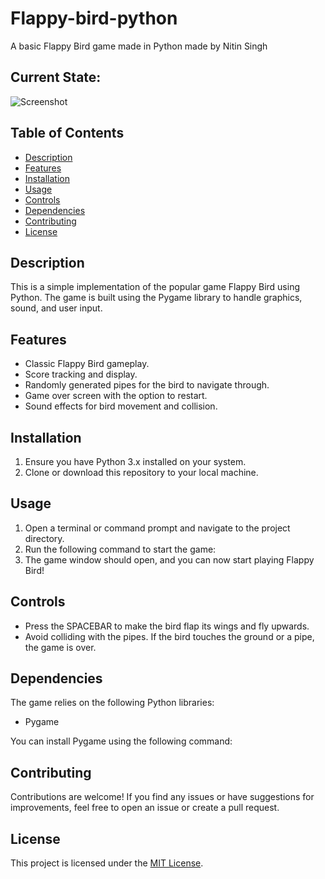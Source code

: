 # Flappy-bird-python
A basic Flappy Bird game made in Python made by Nitin Singh


## Current State:
![Screenshot](https://github.com/LeonMarqs/Flappy-bird-python/blob/master/Screenshot_1.png)

## Table of Contents
- [Description](#description)
- [Features](#features)
- [Installation](#installation)
- [Usage](#usage)
- [Controls](#controls)
- [Dependencies](#dependencies)
- [Contributing](#contributing)
- [License](#license)

## Description
This is a simple implementation of the popular game Flappy Bird using Python. The game is built using the Pygame library to handle graphics, sound, and user input.

## Features
- Classic Flappy Bird gameplay.
- Score tracking and display.
- Randomly generated pipes for the bird to navigate through.
- Game over screen with the option to restart.
- Sound effects for bird movement and collision.

## Installation
1. Ensure you have Python 3.x installed on your system.
2. Clone or download this repository to your local machine.

## Usage
1. Open a terminal or command prompt and navigate to the project directory.
2. Run the following command to start the game:
3. The game window should open, and you can now start playing Flappy Bird!

## Controls
- Press the SPACEBAR to make the bird flap its wings and fly upwards.
- Avoid colliding with the pipes. If the bird touches the ground or a pipe, the game is over.

## Dependencies
The game relies on the following Python libraries:
- Pygame

You can install Pygame using the following command:

## Contributing
Contributions are welcome! If you find any issues or have suggestions for improvements, feel free to open an issue or create a pull request.

## License
This project is licensed under the [MIT License](LICENSE).
